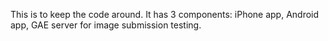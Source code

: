 This is to keep the code around. It has 3 components: iPhone app, Android app, GAE server for image submission testing.